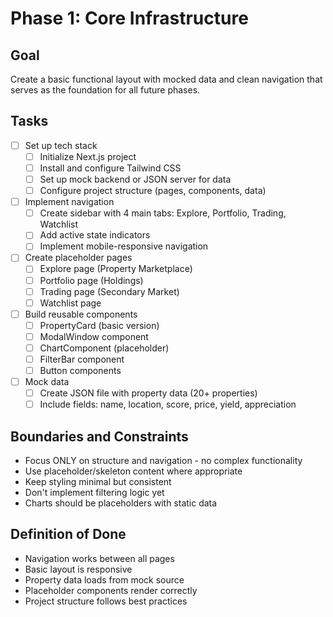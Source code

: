 # Phase 1: Core Infrastructure

## Goal
Create a basic functional layout with mocked data and clean navigation that serves as the foundation for all future phases.

## Tasks
- [ ] Set up tech stack
  - [ ] Initialize Next.js project
  - [ ] Install and configure Tailwind CSS
  - [ ] Set up mock backend or JSON server for data
  - [ ] Configure project structure (pages, components, data)

- [ ] Implement navigation
  - [ ] Create sidebar with 4 main tabs: Explore, Portfolio, Trading, Watchlist
  - [ ] Add active state indicators
  - [ ] Implement mobile-responsive navigation

- [ ] Create placeholder pages
  - [ ] Explore page (Property Marketplace)
  - [ ] Portfolio page (Holdings)
  - [ ] Trading page (Secondary Market)
  - [ ] Watchlist page

- [ ] Build reusable components
  - [ ] PropertyCard (basic version)
  - [ ] ModalWindow component
  - [ ] ChartComponent (placeholder)
  - [ ] FilterBar component
  - [ ] Button components

- [ ] Mock data
  - [ ] Create JSON file with property data (20+ properties)
  - [ ] Include fields: name, location, score, price, yield, appreciation

## Boundaries and Constraints
- Focus ONLY on structure and navigation - no complex functionality
- Use placeholder/skeleton content where appropriate
- Keep styling minimal but consistent
- Don't implement filtering logic yet
- Charts should be placeholders with static data

## Definition of Done
- Navigation works between all pages
- Basic layout is responsive
- Property data loads from mock source
- Placeholder components render correctly
- Project structure follows best practices 
